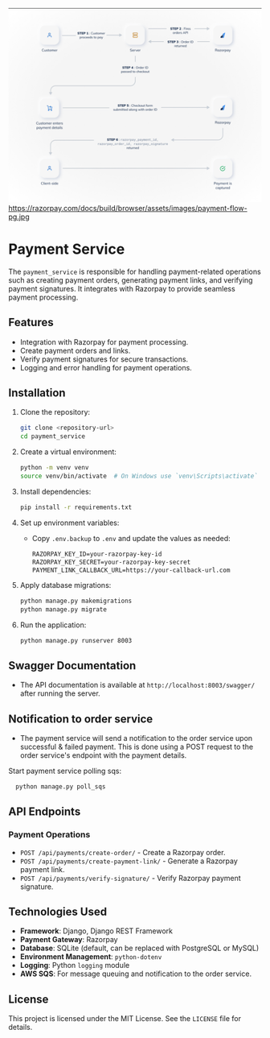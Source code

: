 ![img.png](img.png)https://razorpay.com/docs/build/browser/assets/images/payment-flow-pg.jpg

# Payment Service

The `payment_service` is responsible for handling payment-related operations such as creating payment orders, generating payment links, and verifying payment signatures. It integrates with Razorpay to provide seamless payment processing.

## Features

- Integration with Razorpay for payment processing.
- Create payment orders and links.
- Verify payment signatures for secure transactions.
- Logging and error handling for payment operations.

## Installation

1. Clone the repository:
   ```bash
   git clone <repository-url>
   cd payment_service
   ```

2. Create a virtual environment:
   ```bash
   python -m venv venv
   source venv/bin/activate  # On Windows use `venv\Scripts\activate`
   ```

3. Install dependencies:
   ```bash
   pip install -r requirements.txt
   ```

4. Set up environment variables:
   - Copy `.env.backup` to `.env` and update the values as needed:
     ```dotenv
     RAZORPAY_KEY_ID=your-razorpay-key-id
     RAZORPAY_KEY_SECRET=your-razorpay-key-secret
     PAYMENT_LINK_CALLBACK_URL=https://your-callback-url.com
     ```

5. Apply database migrations:
   ```bash
   python manage.py makemigrations
   python manage.py migrate
   ```

6. Run the application:
   ```bash
   python manage.py runserver 8003
   ```

## Swagger Documentation
- The API documentation is available at `http://localhost:8003/swagger/` after running the server.

## Notification to order service
- The payment service will send a notification to the order service upon successful & failed payment. This is done using a POST request to the order service's endpoint with the payment details.

Start payment service polling sqs:
```bash
  python manage.py poll_sqs
```

## API Endpoints

### Payment Operations
- `POST /api/payments/create-order/` - Create a Razorpay order.
- `POST /api/payments/create-payment-link/` - Generate a Razorpay payment link.
- `POST /api/payments/verify-signature/` - Verify Razorpay payment signature.


## Technologies Used

- **Framework**: Django, Django REST Framework
- **Payment Gateway**: Razorpay
- **Database**: SQLite (default, can be replaced with PostgreSQL or MySQL)
- **Environment Management**: `python-dotenv`
- **Logging**: Python `logging` module
- **AWS SQS**: For message queuing and notification to the order service.

## License

This project is licensed under the MIT License. See the `LICENSE` file for details.
```